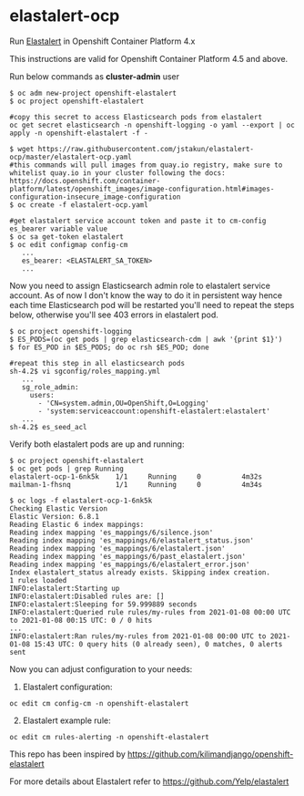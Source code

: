 # elastalert-ocp
Run [Elastalert](https://github.com/Yelp/elastalert) in Openshift Container Platform 4.x

This instructions are valid for Openshift Container Platform 4.5 and above. 

Run below commands as **cluster-admin** user
```
$ oc adm new-project openshift-elastalert
$ oc project openshift-elastalert

#copy this secret to access Elasticsearch pods from elastalert
oc get secret elasticsearch -n openshift-logging -o yaml --export | oc apply -n openshift-elastalert -f -

$ wget https://raw.githubusercontent.com/jstakun/elastalert-ocp/master/elastalert-ocp.yaml
#this commands will pull images from quay.io registry, make sure to whitelist quay.io in your cluster following the docs: https://docs.openshift.com/container-platform/latest/openshift_images/image-configuration.html#images-configuration-insecure_image-configuration
$ oc create -f elastalert-ocp.yaml

#get elastalert service account token and paste it to cm-config es_bearer variable value
$ oc sa get-token elastalert 
$ oc edit configmap config-cm
   ...
   es_bearer: <ELASTALERT_SA_TOKEN>
   ...
```
Now you need to assign Elasticsearch admin role to elastalert service account. As of now I don't know the way to do it in persistent way hence each time Elasticsearch pod will be restarted you'll need to repeat the steps below, otherwise you'll see 403 errors in elastalert pod.

```
$ oc project openshift-logging
$ ES_PODS=(oc get pods | grep elasticsearch-cdm | awk '{print $1}')
$ for ES_POD in $ES_PODS; do oc rsh $ES_POD; done

#repeat this step in all elasticsearch pods
sh-4.2$ vi sgconfig/roles_mapping.yml
   ...
   sg_role_admin:
     users:
       - 'CN=system.admin,OU=OpenShift,O=Logging'
       - 'system:serviceaccount:openshift-elastalert:elastalert'
   ...
sh-4.2$ es_seed_acl
```

Verify both elastalert pods are up and running:
```
$ oc project openshift-elastalert
$ oc get pods | grep Running
elastalert-ocp-1-6nk5k    1/1     Running     0          4m32s
mailman-1-fhsnq           1/1     Running     0          4m34s

$ oc logs -f elastalert-ocp-1-6nk5k
Checking Elastic Version
Elastic Version: 6.8.1
Reading Elastic 6 index mappings:
Reading index mapping 'es_mappings/6/silence.json'
Reading index mapping 'es_mappings/6/elastalert_status.json'
Reading index mapping 'es_mappings/6/elastalert.json'
Reading index mapping 'es_mappings/6/past_elastalert.json'
Reading index mapping 'es_mappings/6/elastalert_error.json'
Index elastalert_status already exists. Skipping index creation.
1 rules loaded
INFO:elastalert:Starting up
INFO:elastalert:Disabled rules are: []
INFO:elastalert:Sleeping for 59.999889 seconds
INFO:elastalert:Queried rule rules/my-rules from 2021-01-08 00:00 UTC to 2021-01-08 00:15 UTC: 0 / 0 hits
...
INFO:elastalert:Ran rules/my-rules from 2021-01-08 00:00 UTC to 2021-01-08 15:43 UTC: 0 query hits (0 already seen), 0 matches, 0 alerts sent
```

Now you can adjust configuration to your needs:

1. Elastalert configuration:
```
oc edit cm config-cm -n openshift-elastalert
```
2. Elastalert example rule:
```
oc edit cm rules-alerting -n openshift-elastalert
```


This repo has been inspired by https://github.com/kilimandjango/openshift-elastalert

For more details about Elastalert refer to https://github.com/Yelp/elastalert

